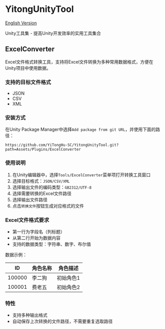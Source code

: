 # YitongUnityTool

[English Version](Readme.en.md)

Unity工具集 - 提高Unity开发效率的实用工具集合

## ExcelConverter

Excel文件格式转换工具，支持将Excel文件转换为多种常用数据格式，方便在Unity项目中使用数据。

### 支持的目标文件格式

- JSON
- CSV
- XML

### 安装方式

在Unity Package Manager中选择`Add package from git URL`，并使用下面的路径：

```
https://github.com/YiTongHu-SC/YitongUnityTool.git?path=Assets/Plugins/ExcelConverter
```

### 使用说明

1. 在Unity编辑器中，选择`Tools/ExcelConverter`菜单项打开转换工具窗口
2. 选择目标格式：`JSON/CSV/XML`
3. 选择输出文件的编码类型：`GB2312/UTF-8`
3. 选择需要转换的Excel文件路径
4. 选择输出文件路径
4. 点击`转换文件`按钮生成对应格式的文件

### Excel文件格式要求

- 第一行为字段名（列标题）
- 从第二行开始为数据内容
- 支持的数据类型：字符串、数字、布尔值

数据示例：

| ID     | 角色名称 | 角色描述  |
|--------|------|-------|
| 100000 | 李二狗  | 初始角色1 |
| 100001 | 费老五  | 初始角色2 |

### 特性

- 支持多种输出格式
- 自动保存上次转换的文件路径，不需要重复选取路径
